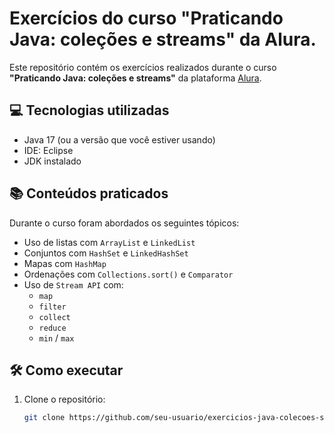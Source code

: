 # Exercícios do curso "Praticando Java: coleções e streams" da Alura.

Este repositório contém os exercícios realizados durante o curso **"Praticando Java: coleções e streams"** da plataforma [Alura](https://cursos.alura.com.br/course/praticando-java-colecoes-streams).
## 💻 Tecnologias utilizadas
- Java 17 (ou a versão que você estiver usando)
- IDE: Eclipse
- JDK instalado

## 📚 Conteúdos praticados
Durante o curso foram abordados os seguintes tópicos:

- Uso de listas com `ArrayList` e `LinkedList`
- Conjuntos com `HashSet` e `LinkedHashSet`
- Mapas com `HashMap`
- Ordenações com `Collections.sort()` e `Comparator`
- Uso de `Stream API` com:
  - `map`
  - `filter`
  - `collect`
  - `reduce`
  - `min` / `max`

## 🛠️ Como executar
1. Clone o repositório:
   ```bash
   git clone https://github.com/seu-usuario/exercicios-java-colecoes-streams.git
